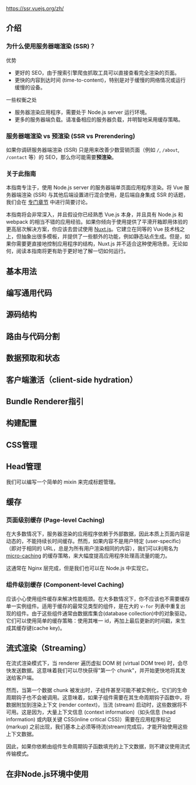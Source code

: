 https://ssr.vuejs.org/zh/

## 介绍

### 为什么使用服务器端渲染 (SSR)？

优势

- 更好的 SEO，由于搜索引擎爬虫抓取工具可以直接查看完全渲染的页面。
- 更快的内容到达时间 (time-to-content)，特别是对于缓慢的网络情况或运行缓慢的设备。

一些权衡之处

- 服务器渲染应用程序，需要处于 Node.js server 运行环境。
- 更多的服务器端负载。请准备相应的服务器负载，并明智地采用缓存策略。

### 服务器端渲染 vs 预渲染 (SSR vs Prerendering)

如果你调研服务器端渲染 (SSR) 只是用来改善少数营销页面（例如 `/`, `/about`, `/contact` 等）的 SEO，那么你可能需要**预渲染**。

### 关于此指南

本指南专注于，使用 Node.js server 的服务器端单页面应用程序渲染。将 Vue 服务器端渲染 (SSR) 与其他后端设置进行混合使用，是后端自身集成 SSR 的话题，我们会在 [专门章节](https://ssr.vuejs.org/zh/guide/non-node.html) 中进行简要讨论。

本指南将会非常深入，并且假设你已经熟悉 Vue.js 本身，并且具有 Node.js 和 webpack 的相当不错的应用经验。如果你倾向于使用提供了平滑开箱即用体验的更高层次解决方案，你应该去尝试使用 [Nuxt.js](https://nuxtjs.org/)。它建立在同等的 Vue 技术栈之上，但抽象出很多模板，并提供了一些额外的功能，例如静态站点生成。但是，如果你需要更直接地控制应用程序的结构，Nuxt.js 并不适合这种使用场景。无论如何，阅读本指南将更有助于更好地了解一切如何运行。

## 基本用法

## 编写通用代码

## 源码结构

## 路由与代码分割

## 数据预取和状态

## 客户端激活（client-side hydration）

## Bundle Renderer指引

## 构建配置

## CSS管理

## Head管理

我们可以编写一个简单的 mixin 来完成标题管理。

## 缓存

### 页面级别缓存 (Page-level Caching)

在大多数情况下，服务器渲染的应用程序依赖于外部数据，因此本质上页面内容是动态的，不能持续长时间缓存。然而，如果内容不是用户特定 (user-specific)（即对于相同的 URL，总是为所有用户渲染相同的内容），我们可以利用名为 [micro-caching](https://www.nginx.com/blog/benefits-of-microcaching-nginx/) 的缓存策略，来大幅度提高应用程序处理高流量的能力。

这通常在 Nginx 层完成，但是我们也可以在 Node.js 中实现它。

### 组件级别缓存 (Component-level Caching)

应该小心使用组件缓存来解决性能瓶颈。在大多数情况下，你不应该也不需要缓存单一实例组件。适用于缓存的最常见类型的组件，是在大的 `v-for` 列表中重复出现的组件。由于这些组件通常由数据库集合(database collection)中的对象驱动，它们可以使用简单的缓存策略：使用其唯一 id，再加上最后更新的时间戳，来生成其缓存键(cache key)。

## 流式渲染（Streaming）

在流式渲染模式下，当 renderer 遍历虚拟 DOM 树 (virtual DOM tree) 时，会尽快发送数据。这意味着我们可以尽快获得"第一个 chunk"，并开始更快地将其发送给客户端。

然而，当第一个数据 chunk 被发出时，子组件甚至可能不被实例化，它们的生命周期钩子也不会被调用。这意味着，如果子组件需要在其生命周期钩子函数中，将数据附加到渲染上下文 (render context)，当流 (stream) 启动时，这些数据将不可用。这是因为，大量上下文信息 (context information)（如头信息 (head information) 或内联关键 CSS(inline critical CSS)）需要在应用程序标记 (markup) 之前出现，我们基本上必须等待流(stream)完成后，才能开始使用这些上下文数据。

因此，如果你依赖由组件生命周期钩子函数填充的上下文数据，则不建议使用流式传输模式。

## 在非Node.js环境中使用

